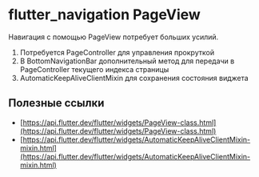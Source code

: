 # flutter_navigation PageView

Навигация с помощью PageView потребует больших усилий.

1. Потребуется PageController для управления прокруткой
2. В BottomNavigationBar дополнительный метод для передачи в PageController текущего индекса страницы
3. AutomaticKeepAliveClientMixin для сохранения состояния виджета

## Полезные ссылки

- [https://api.flutter.dev/flutter/widgets/PageView-class.html](https://api.flutter.dev/flutter/widgets/PageView-class.html)
- [https://api.flutter.dev/flutter/widgets/AutomaticKeepAliveClientMixin-mixin.html](https://api.flutter.dev/flutter/widgets/AutomaticKeepAliveClientMixin-mixin.html)
